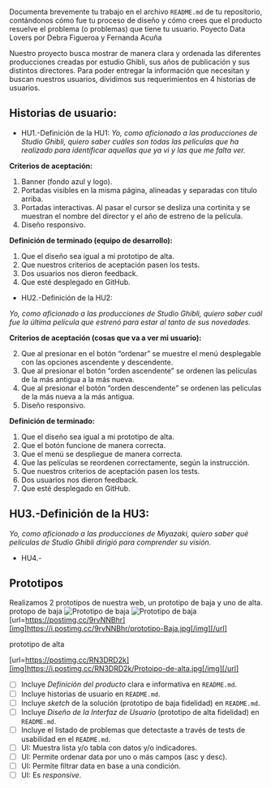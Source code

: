 
Documenta brevemente tu trabajo en el archivo `README.md` de tu repositorio,
contándonos cómo fue tu proceso de diseño y cómo crees que el producto resuelve
el problema (o problemas) que tiene tu usuario.
Poyecto Data Lovers
por Debra Figueroa y Fernanda Acuña

Nuestro proyecto busca mostrar de manera clara y ordenada las diferentes producciones creadas por estudio Ghibli, sus años de publicación y sus distintos directores. Para poder entregar la información que necesitan y buscan nuestros usuarios, dividimos sus requerimientos en 4 historias de usuarios.

## Historias de usuario:

* HU1.-Definición de la HU1:
_Yo, como aficionado a las producciones de Studio Ghibli, quiero saber cuáles son todas las películas que ha realizado para identificar aquellas que ya vi y las que me falta ver._

<b>Criterios de aceptación:</b>
1. Banner (fondo azul y logo).
2. Portadas visibles en la misma página, alineadas y separadas con título arriba.
3. Portadas interactivas. Al pasar el cursor se desliza una cortinita y se muestran el nombre del director y el año de estreno de la película.
4. Diseño responsivo.

<b>Definición de terminado (equipo de desarrollo):</b>

1. Que el diseño sea igual a mi prototipo de alta.
2. Que nuestros criterios de aceptación pasen los tests.
3. Dos usuarios nos dieron feedback.
4. Que esté desplegado en GitHub.

* HU2.-Definición de la HU2:

_Yo, como aficionado a las producciones de Studio Ghibli, quiero saber cuál fue la última película que estrenó para estar al tanto de sus novedades._

<b>Criterios de aceptación (cosas que va a ver mi usuario):</b>

2. Que al presionar en el botón “ordenar” se muestre el menú desplegable con las opciones ascendente y descendente.
3. Que al presionar el botón “orden ascendente” se ordenen las películas de la más antigua a la más nueva.
4. Que al presionar el botón “orden descendente” se ordenen las películas de la más nueva a la más antigua.
5. Diseño responsivo.

<b>Definición de terminado:</b>

1. Que el diseño sea igual a mi prototipo de alta.
2. Que el botón funcione de manera correcta.
3. Que el menú se despliegue de manera correcta.
4. Que las películas se reordenen correctamente, según la instrucción.
5. Que nuestros criterios de aceptación pasen los tests.
6. Dos usuarios nos dieron feedback.
7. Que esté desplegado en GitHub.

## HU3.-Definición de la HU3:

_Yo, como aficionado a las producciones de Miyazaki, quiero saber qué películas de Studio Ghibli dirigió para comprender su visión._


* HU4.-

## Prototipos


Realizamos 2 prototipos de nuestra web, un prototipo de baja y uno de alta. 
protopo de baja 
 ![Prototipo de baja](url=https://postimg.cc/9rvNNBhr)
 ![Prototipo de baja](https://i.postimg.cc/3J9QKM1x/Protoipo-de-alta.jpg)
[url=https://postimg.cc/9rvNNBhr][img]https://i.postimg.cc/9rvNNBhr/prototipo-Baja.jpg[/img][/url]

prototipo de alta

[url=https://postimg.cc/RN3DRD2k][img]https://i.postimg.cc/RN3DRD2k/Protoipo-de-alta.jpg[/img][/url]

* [ ] Incluye _Definición del producto_ clara e informativa en `README.md`.
* [ ] Incluye historias de usuario en `README.md`.
* [ ] Incluye _sketch_ de la solución (prototipo de baja fidelidad) en
  `README.md`.
* [ ] Incluye _Diseño de la Interfaz de Usuario_ (prototipo de alta fidelidad)
  en `README.md`.
* [ ] Incluye el listado de problemas que detectaste a través de tests de
  usabilidad en el `README.md`.
* [ ] UI: Muestra lista y/o tabla con datos y/o indicadores.
* [ ] UI: Permite ordenar data por uno o más campos (asc y desc).
* [ ] UI: Permite filtrar data en base a una condición.
* [ ] UI: Es _responsive_.